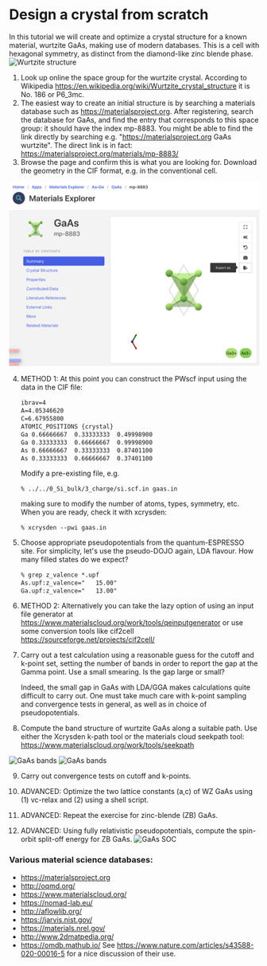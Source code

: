 # Design a crystal from scratch
In this tutorial we will create and optimize a crystal structure for a known material, wurtzite GaAs, making use of modern databases. This is a cell with hexagonal symmetry, as distinct from the diamond-like zinc blende phase.
![Wurtzite structure](Ref/GaAs_structures.png?raw=true "GaAs")

  1. Look up online the space group for the wurtzite crystal. According to Wikipedia https://en.wikipedia.org/wiki/Wurtzite_crystal_structure it is No. 186 or P6_3mc.
  2. The easiest way to create an initial structure is by searching a materials database such as https://materialsproject.org. 
     After registering, search the database for GaAs, and find the entry that corresponds to this space group: it should have the index mp-8883. You might be able to find the link directly by searching e.g. "https://materialsproject.org GaAs wurtzite". The direct link is in fact: https://materialsproject.org/materials/mp-8883/
  3. Browse the page and confirm this is what you are looking for. Download the geometry in the CIF format, e.g. in the conventional cell.

![GaAs on materials project](Ref/gaas_matproj.png?raw=true "GaAs")

  4. METHOD 1: At this point you can construct the PWscf input using the data in the CIF file:
     ```
     ibrav=4
     A=4.05346620
     C=6.67955800
     ATOMIC_POSITIONS {crystal} 
     Ga 0.66666667  0.33333333  0.49998900  
     Ga 0.33333333  0.66666667  0.99998900  
     As 0.66666667  0.33333333  0.87401100  
     As 0.33333333  0.66666667  0.37401100  
     ```
     Modify a pre-existing file, e.g.
     ```
     % ../../0_Si_bulk/3_charge/si.scf.in gaas.in
     ``` 
     making sure to modify the number of atoms, types, symmetry, etc. When you are ready, check it with xcrysden:
     ```
     % xcrysden --pwi gaas.in
     ```
  5. Choose appropriate pseudopotentials from the quantum-ESPRESSO site. For simplicity, let's use the pseudo-DOJO again, LDA flavour. How many filled states do we expect?
     ```
     % grep z_valence *.upf
     As.upf:z_valence="   15.00"
     Ga.upf:z_valence="   13.00"
     ```

  6. METHOD 2: Alternatively you can take the lazy option of using an input file generator at https://www.materialscloud.org/work/tools/qeinputgenerator
     or use some conversion tools like cif2cell https://sourceforge.net/projects/cif2cell/

  7. Carry out a test calculation using a reasonable guess for the cutoff and k-point set, setting the number of bands in order to report the gap at the Gamma point. Use a small smearing. Is the gap large or small? 

     Indeed, the small gap in GaAs with LDA/GGA makes calculations quite difficult to carry out. One must take much care with k-point sampling and convergence tests in general, as well as in choice of pseudopotentials.

  8. Compute the band structure of wurtzite GaAs along a suitable path. Use either the Xcrysden k-path tool or the materials cloud seekpath tool: https://www.materialscloud.org/work/tools/seekpath 

![GaAs bands](Ref/GaAs_bands.jpeg?raw=true "GaAs bands")
![GaAs bands](Ref/GaAs_by_hand_bands.png?raw=true "GaAs bands")

  9. Carry out convergence tests on cutoff and k-points.

 10. ADVANCED: Optimize the two lattice constants (a,c) of WZ GaAs using (1) vc-relax and (2) using a shell script.

 11. ADVANCED: Repeat the exercise for zinc-blende (ZB) GaAs.

 12. ADVANCED: Using fully relativistic pseudopotentials, compute the spin-orbit split-off energy for ZB GaAs.
![GaAs SOC](Ref/GaAs_SOC.png?raw=true "GaAs SOC")

### Various material science databases:
  - https://materialsproject.org
  - http://oqmd.org/
  - https://www.materialscloud.org/
  - https://nomad-lab.eu/
  - http://aflowlib.org/
  - https://jarvis.nist.gov/
  - https://materials.nrel.gov/
  - http://www.2dmatpedia.org/
  - https://omdb.mathub.io/
See https://www.nature.com/articles/s43588-020-00016-5 for a nice discussion of their use.
